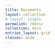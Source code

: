 ```yaml
---
title: Documents
layout: collection
# layout: single
permalink: /docs/
collection: docs
entries_layout: grid
classes: wide
---
```

